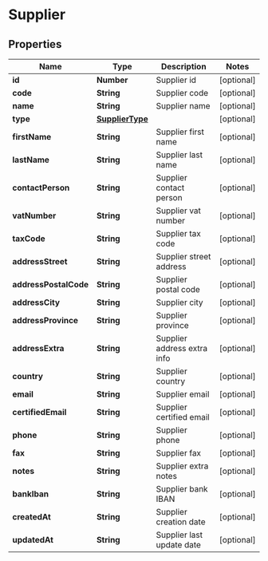 # Supplier

## Properties

Name | Type | Description | Notes
------------ | ------------- | ------------- | -------------
**id** | **Number** | Supplier id | [optional] 
**code** | **String** | Supplier code | [optional] 
**name** | **String** | Supplier name | [optional] 
**type** | [**SupplierType**](SupplierType.md) |  | [optional] 
**firstName** | **String** | Supplier first name | [optional] 
**lastName** | **String** | Supplier last name | [optional] 
**contactPerson** | **String** | Supplier contact person | [optional] 
**vatNumber** | **String** | Supplier vat number | [optional] 
**taxCode** | **String** | Supplier tax code | [optional] 
**addressStreet** | **String** | Supplier street address | [optional] 
**addressPostalCode** | **String** | Supplier postal code | [optional] 
**addressCity** | **String** | Supplier city | [optional] 
**addressProvince** | **String** | Supplier province | [optional] 
**addressExtra** | **String** | Supplier address extra info | [optional] 
**country** | **String** | Supplier country | [optional] 
**email** | **String** | Supplier email | [optional] 
**certifiedEmail** | **String** | Supplier certified email | [optional] 
**phone** | **String** | Supplier phone | [optional] 
**fax** | **String** | Supplier fax | [optional] 
**notes** | **String** | Supplier extra notes | [optional] 
**bankIban** | **String** | Supplier bank IBAN | [optional] 
**createdAt** | **String** | Supplier creation date | [optional] 
**updatedAt** | **String** | Supplier last update date | [optional] 


